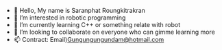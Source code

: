 - 👋 Hello, My name is Saranphat Roungkitrakran
- 👀 I’m interested in robotic programming  
- 🌱 I’m currently learning C++ or something relate with robot
- 💞️ I’m looking to collaborate on everyone who can gimme learning more
- 📫 Contract: Email)Gungungungundam@hotmail.com

<!---
SaranphatRoungkitrakran/SaranphatRoungkitrakran is a ✨ special ✨ repository because its `README.md` (this file) appears on your GitHub profile.
You can click the Preview link to take a look at your changes.
---
